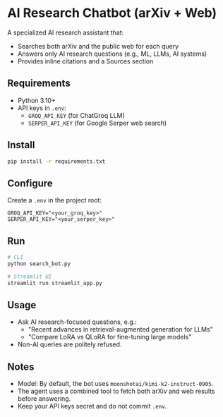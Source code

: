 # AI Research Chatbot (arXiv + Web)

A specialized AI research assistant that:
- Searches both arXiv and the public web for each query
- Answers only AI research questions (e.g., ML, LLMs, AI systems)
- Provides inline citations and a Sources section

## Requirements
- Python 3.10+
- API keys in `.env`:
  - `GROQ_API_KEY` (for ChatGroq LLM)
  - `SERPER_API_KEY` (for Google Serper web search)

## Install
```bash
pip install -r requirements.txt
```

## Configure
Create a `.env` in the project root:
```
GROQ_API_KEY="<your_groq_key>"
SERPER_API_KEY="<your_serper_key>"
```

## Run
```bash
# CLI
python search_bot.py

# Streamlit UI
streamlit run streamlit_app.py
```

## Usage
- Ask AI research-focused questions, e.g.:
  - "Recent advances in retrieval-augmented generation for LLMs"
  - "Compare LoRA vs QLoRA for fine-tuning large models"
- Non-AI queries are politely refused.

## Notes
- Model: By default, the bot uses `moonshotai/kimi-k2-instruct-0905`. 
- The agent uses a combined tool to fetch both arXiv and web results before answering.
- Keep your API keys secret and do not commit `.env`.
